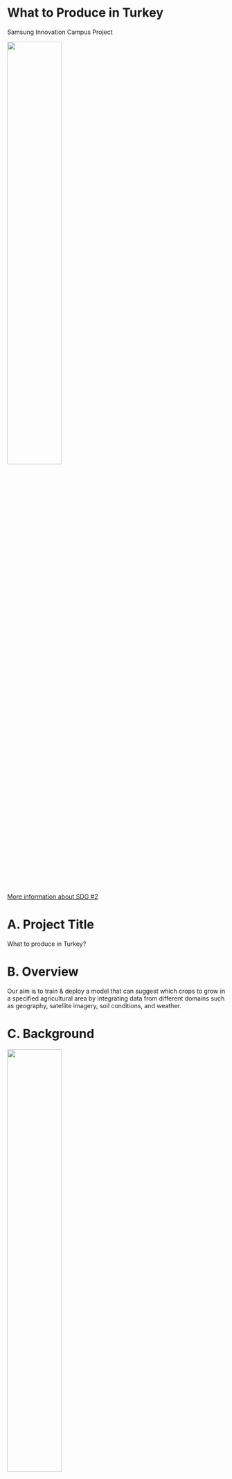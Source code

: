 # What to Produce in Turkey
 Samsung Innovation Campus Project
 
 
 <img src="https://github.com/mmiine/What-to-Produce-in-Turkey/blob/main/images/E_GIF_02.gif" width=50% height=50%>
 
 [More information about SDG #2](https://sdgs.un.org/goals/goal2)

 
# A. Project Title
What to produce in Turkey?

# B. Overview

Our aim is to train & deploy a model that can suggest which crops to grow in a specified agricultural area by integrating data from different domains such as geography, satellite imagery, soil conditions, and weather.


# C. Background

<img src="https://github.com/mmiine/What-to-Produce-in-Turkey/blob/main/images/the_economist_food_safety.jpg" width=50% height=50%>


# D. Key Objectives / Research Questions


# E. Work Arrangement


# F. Approach To Work


# G. Tentative Agenda

20-31 May 2022: Fleshing out the project with all details

June & July 2022: Implementing the algorithm and getting results

Late July 2022: Deploying the model on a webapp


# H. Deliverables

- An ML model trained on multi dimensional data to predict which crops to plant
- A webapp to query for results & getting crop recommendations

